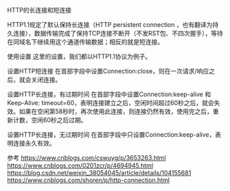 HTTP的长连接和短连接


HTTP1.1规定了默认保持长连接（HTTP persistent connection ，也有翻译为持久连接），数据传输完成了保持TCP连接不断开（不发RST包、不四次握手），等待在同域名下继续用这个通道传输数据；相反的就是短连接。



使用设置
这里的设置，我们都以HTTP1.1协议为例子。

设置HTTP短连接
在首部字段中设置Connection:close，则在一次请求/响应之后，就会关闭连接。

设置HTTP长连接，有过期时间
在首部字段中设置Connection:keep-alive 和Keep-Alive: timeout=60，表明连接建立之后，空闲时间超过60秒之后，就会失效。如果在空闲第58秒时，再次使用此连接，则连接仍然有效，使用完之后，重新计数，空闲60秒之后过期。

设置HTTP长连接，无过期时间
在首部字段中只设置Connection:keep-alive，表明连接永久有效。




参考
https://www.cnblogs.com/cswuyg/p/3653263.html
https://www.cnblogs.com/0201zcr/p/4694945.html
https://blog.csdn.net/weixin_38054045/article/details/104155681
https://www.cnblogs.com/shoren/p/http-connection.html



